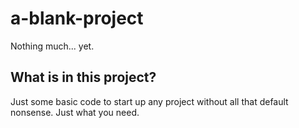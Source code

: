 # a-blank-project

Nothing much... yet.


## What is in this project?

Just some basic code to start up any project without all that default nonsense. Just what you need.